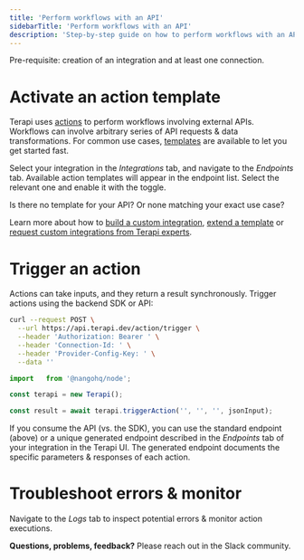 ```yaml
---
title: 'Perform workflows with an API'
sidebarTitle: 'Perform workflows with an API'
description: 'Step-by-step guide on how to perform workflows with an API (using an action template).'
---
```



Pre-requisite: creation of an integration and at least one connection.


# Activate an action template

Terapi uses [actions]() to perform workflows involving external APIs. Workflows can involve arbitrary series of API requests & data transformations. For common use cases, [templates]() are available to let you get started fast.

Select your integration in the _Integrations_ tab, and navigate to the _Endpoints_ tab. Available action templates will appear in the endpoint list. Select the relevant one and enable it with the toggle.


Is there no template for your API? Or none matching your exact use case?

Learn more about how to [build a custom integration](), [extend a template]() or [request custom integrations from Terapi experts]().


# Trigger an action

Actions can take inputs, and they return a result synchronously. Trigger actions using the backend SDK or API:





```bash
curl --request POST \
  --url https://api.terapi.dev/action/trigger \
  --header 'Authorization: Bearer ' \
  --header 'Connection-Id: ' \
  --header 'Provider-Config-Key: ' \
  --data ''
```




```ts
import   from '@nangohq/node';

const terapi = new Terapi();

const result = await terapi.triggerAction('', '', '', jsonInput);
```





 If you consume the API (vs. the SDK), you can use the standard endpoint (above) or a unique generated endpoint described in the _Endpoints_ tab of your integration in the Terapi UI. The generated endpoint documents the specific parameters & responses of each action.


# Troubleshoot errors & monitor

Navigate to the _Logs_ tab to inspect potential errors & monitor action executions.


**Questions, problems, feedback?** Please reach out in the Slack community.


